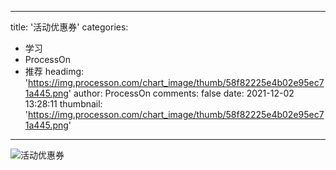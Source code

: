 
---
title: '活动优惠券'
categories: 
 - 学习
 - ProcessOn
 - 推荐
headimg: 'https://img.processon.com/chart_image/thumb/58f82225e4b02e95ec71a445.png'
author: ProcessOn
comments: false
date: 2021-12-02 13:28:11
thumbnail: 'https://img.processon.com/chart_image/thumb/58f82225e4b02e95ec71a445.png'
---

<div>   
<img class="thumb" alt="活动优惠券" src="https://img.processon.com/chart_image/thumb/58f82225e4b02e95ec71a445.png" referrerpolicy="no-referrer">
<p></p>  
</div>
            